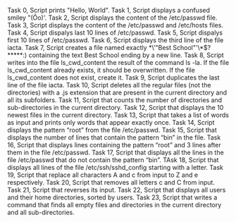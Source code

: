 Task 0, Script prints "Hello, World".
Task 1, Script displays a confused smiley "(Ôo)'.
Task 2, Script displays the content of the /etc/passwd file.
Task 3, Script displays the content of the /etc/passwd and /etc/hosts files.
Task 4, Script dispalys last 10 lines of /etc/passwd.
Task 5, Script dispalys first 10 lines of /etc/passwd.
Task 6, Script displays the third line of the file iacta.
Task 7, Script creates a file named exactly \*\\'"Best School"\'\\*$\?\*\*\*\*\*:) containing the text Best School ending by a new line.
Task 8, Script  writes into the file ls_cwd_content the result of the command ls -la. If the file ls_cwd_content already exists, it should be overwritten. If the file ls_cwd_content does not exist, create it.
Task 9, Script duplicates the last line of the file iacta.
Task 10, Script deletes all the regular files (not the directories) with a .js extension that are present in the current directory and all its subfolders.
Task 11, Script that counts the number of directories and sub-directories in the current directory.
Task 12, Script that displays the 10 newest files in the current directory.
Task 13, Script that takes a list of words as input and prints only words that appear exactly once.
Task 14, Script displays the pattern “root” from the file /etc/passwd.
Task 15, Script that displays  the number of lines that contain the pattern “bin” in the file.
Task 16, Script that displays lines containing the pattern “root” and 3 lines after them in the file /etc/passwd.
Task 17, Script that displays all the lines in the file /etc/passwd that do not contain the pattern “bin”.
TAsk 18, Script that displays all lines of the file /etc/ssh/sshd_config starting with a letter.
Task 19, Script that replace all characters A and c from input to Z and e respectively.
Task 20, Script that removes all letters c and C from input.
Task 21, Script that reverses its input.
Task 22, Script that displays all users and their home directories, sorted by users.
Task 23, Script that writes a command that finds all empty files and directories in the current directory and all sub-directories.
